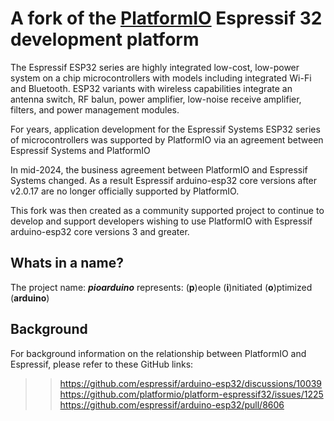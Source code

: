 
# A fork of the [PlatformIO](https://platformio.org) Espressif 32 development platform

The Espressif ESP32 series are highly integrated low-cost, low-power system on a chip microcontrollers with models including integrated Wi-Fi and Bluetooth. ESP32 variants with wireless capabilities integrate an antenna switch, RF balun, power amplifier, low-noise receive amplifier, filters, and power management modules.

For years, application development for the Espressif Systems ESP32 series of microcontrollers was supported by PlatformIO via an agreement between Espressif Systems and PlatformIO

In mid-2024, the business agreement between PlatformIO and Espressif Systems changed. As a result Espressif arduino-esp32 core versions after v2.0.17 are no longer officially supported by PlatformIO.

This fork was then created as a community supported project to continue to develop and support developers wishing to use PlatformIO with Espressif arduino-esp32 core versions 3 and greater.

## Whats in a name?

The project name: ***pioarduino*** represents: (**p**)eople (**i**)nitiated (**o**)ptimized (**arduino**)

## Background

For background information on the relationship between PlatformIO and Espressif, please refer to these GitHub links:

>> <https://github.com/espressif/arduino-esp32/discussions/10039>  
>> <https://github.com/platformio/platform-espressif32/issues/1225>  
>> <https://github.com/espressif/arduino-esp32/pull/8606>